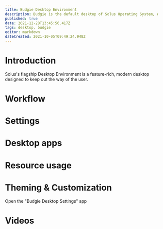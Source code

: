```yaml
---
title: Budgie Desktop Environment
description: Budgie is the default desktop of Solus Operating System, written from scratch. Besides a more modern design, Budgie can emulate the look and feel of the GNOME 2 desktop. 
published: true
date: 2021-12-28T13:45:56.417Z
tags: desktop, budgie
editor: markdown
dateCreated: 2021-10-05T09:49:24.948Z
---
```


# Introduction
Solus's flagship Desktop Environment is a feature-rich, modern desktop designed to keep out the way of the user.
# Workflow 

# Settings

# Desktop apps

# Resource usage

# Theming & Customization
Open the "Budgie Desktop Settings" app
# Videos